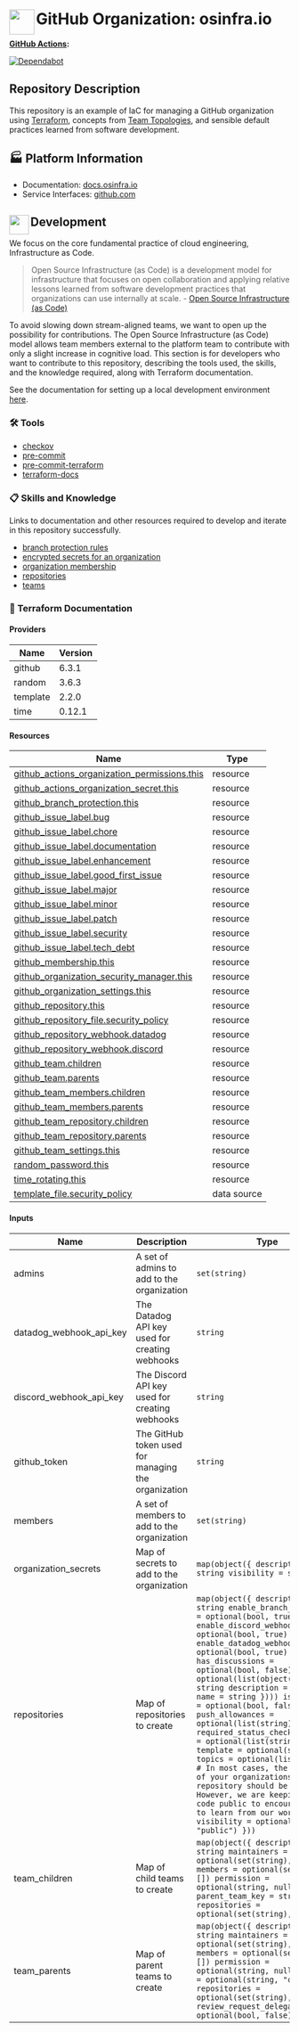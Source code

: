 # <img align="left" width="45" height="45" src="https://github.com/osinfra-io/github-organization-management/assets/1610100/2d305949-da04-4fa7-9b03-b880b400929a"> GitHub Organization: osinfra.io

**[GitHub Actions](https://github.com/osinfra-io/github-organization-management/actions):**

[![Dependabot](https://github.com/osinfra-io/github-organization-management/actions/workflows/dependabot.yml/badge.svg)](https://github.com/osinfra-io/github-organization-management/actions/workflows/dependabot.yml)

## Repository Description

This repository is an example of IaC for managing a GitHub organization using [Terraform](https://www.terraform.io), concepts from [Team Topologies](https://teamtopologies.com/), and sensible default practices learned from software development.

## 🏭 Platform Information

- Documentation: [docs.osinfra.io](https://docs.osinfra.io/github/organization-management)
- Service Interfaces: [github.com](https://github.com/osinfra-io/github-organization-management/issues/new/choose)

## <img align="left" width="35" height="35" src="https://github.com/osinfra-io/github-organization-management/assets/1610100/39d6ae3b-ccc2-42db-92f1-276a5bc54e65"> Development

We focus on the core fundamental practice of cloud engineering, Infrastructure as Code.

>Open Source Infrastructure (as Code) is a development model for infrastructure that focuses on open collaboration and applying relative lessons learned from software development practices that organizations can use internally at scale. - [Open Source Infrastructure (as Code)](https://www.osinfra.io)

To avoid slowing down stream-aligned teams, we want to open up the possibility for contributions. The Open Source Infrastructure (as Code) model allows team members external to the platform team to contribute with only a slight increase in cognitive load. This section is for developers who want to contribute to this repository, describing the tools used, the skills, and the knowledge required, along with Terraform documentation.

See the documentation for setting up a local development environment [here](https://docs.osinfra.io/fundamentals/development-setup).

### 🛠️ Tools

- [checkov](https://github.com/bridgecrewio/checkov)
- [pre-commit](https://github.com/pre-commit/pre-commit)
- [pre-commit-terraform](https://github.com/antonbabenko/pre-commit-terraform)
- [terraform-docs](https://github.com/terraform-docs/terraform-docs)

### 📋 Skills and Knowledge

Links to documentation and other resources required to develop and iterate in this repository successfully.

- [branch protection rules](https://docs.github.com/en/repositories/configuring-branches-and-merges-in-your-repository/defining-the-mergeability-of-pull-requests/about-protected-branchess)
- [encrypted secrets for an organization](https://docs.github.com/en/actions/security-guides/encrypted-secrets#creating-encrypted-secrets-for-an-organization)
- [organization membership](https://docs.github.com/en/organizations/managing-membership-in-your-organization)
- [repositories](https://docs.github.com/en/repositories/creating-and-managing-repositories/about-repositories)
- [teams](https://docs.github.com/en/organizations/managing-access-to-your-organizations-repositories/managing-teams-in-your-organization)

### 📓 Terraform Documentation

<!-- BEGIN_TF_DOCS -->
#### Providers

| Name | Version |
|------|---------|
| github | 6.3.1 |
| random | 3.6.3 |
| template | 2.2.0 |
| time | 0.12.1 |

#### Resources

| Name | Type |
|------|------|
| [github_actions_organization_permissions.this](https://registry.terraform.io/providers/integrations/github/latest/docs/resources/actions_organization_permissions) | resource |
| [github_actions_organization_secret.this](https://registry.terraform.io/providers/integrations/github/latest/docs/resources/actions_organization_secret) | resource |
| [github_branch_protection.this](https://registry.terraform.io/providers/integrations/github/latest/docs/resources/branch_protection) | resource |
| [github_issue_label.bug](https://registry.terraform.io/providers/integrations/github/latest/docs/resources/issue_label) | resource |
| [github_issue_label.chore](https://registry.terraform.io/providers/integrations/github/latest/docs/resources/issue_label) | resource |
| [github_issue_label.documentation](https://registry.terraform.io/providers/integrations/github/latest/docs/resources/issue_label) | resource |
| [github_issue_label.enhancement](https://registry.terraform.io/providers/integrations/github/latest/docs/resources/issue_label) | resource |
| [github_issue_label.good_first_issue](https://registry.terraform.io/providers/integrations/github/latest/docs/resources/issue_label) | resource |
| [github_issue_label.major](https://registry.terraform.io/providers/integrations/github/latest/docs/resources/issue_label) | resource |
| [github_issue_label.minor](https://registry.terraform.io/providers/integrations/github/latest/docs/resources/issue_label) | resource |
| [github_issue_label.patch](https://registry.terraform.io/providers/integrations/github/latest/docs/resources/issue_label) | resource |
| [github_issue_label.security](https://registry.terraform.io/providers/integrations/github/latest/docs/resources/issue_label) | resource |
| [github_issue_label.tech_debt](https://registry.terraform.io/providers/integrations/github/latest/docs/resources/issue_label) | resource |
| [github_membership.this](https://registry.terraform.io/providers/integrations/github/latest/docs/resources/membership) | resource |
| [github_organization_security_manager.this](https://registry.terraform.io/providers/integrations/github/latest/docs/resources/organization_security_manager) | resource |
| [github_organization_settings.this](https://registry.terraform.io/providers/integrations/github/latest/docs/resources/organization_settings) | resource |
| [github_repository.this](https://registry.terraform.io/providers/integrations/github/latest/docs/resources/repository) | resource |
| [github_repository_file.security_policy](https://registry.terraform.io/providers/integrations/github/latest/docs/resources/repository_file) | resource |
| [github_repository_webhook.datadog](https://registry.terraform.io/providers/integrations/github/latest/docs/resources/repository_webhook) | resource |
| [github_repository_webhook.discord](https://registry.terraform.io/providers/integrations/github/latest/docs/resources/repository_webhook) | resource |
| [github_team.children](https://registry.terraform.io/providers/integrations/github/latest/docs/resources/team) | resource |
| [github_team.parents](https://registry.terraform.io/providers/integrations/github/latest/docs/resources/team) | resource |
| [github_team_members.children](https://registry.terraform.io/providers/integrations/github/latest/docs/resources/team_members) | resource |
| [github_team_members.parents](https://registry.terraform.io/providers/integrations/github/latest/docs/resources/team_members) | resource |
| [github_team_repository.children](https://registry.terraform.io/providers/integrations/github/latest/docs/resources/team_repository) | resource |
| [github_team_repository.parents](https://registry.terraform.io/providers/integrations/github/latest/docs/resources/team_repository) | resource |
| [github_team_settings.this](https://registry.terraform.io/providers/integrations/github/latest/docs/resources/team_settings) | resource |
| [random_password.this](https://registry.terraform.io/providers/hashicorp/random/latest/docs/resources/password) | resource |
| [time_rotating.this](https://registry.terraform.io/providers/hashicorp/time/latest/docs/resources/rotating) | resource |
| [template_file.security_policy](https://registry.terraform.io/providers/hashicorp/template/latest/docs/data-sources/file) | data source |

#### Inputs

| Name | Description | Type | Default | Required |
|------|-------------|------|---------|:--------:|
| admins | A set of admins to add to the organization | `set(string)` | n/a | yes |
| datadog\_webhook\_api\_key | The Datadog API key used for creating webhooks | `string` | n/a | yes |
| discord\_webhook\_api\_key | The Discord API key used for creating webhooks | `string` | n/a | yes |
| github\_token | The GitHub token used for managing the organization | `string` | n/a | yes |
| members | A set of members to add to the organization | `set(string)` | `[]` | no |
| organization\_secrets | Map of secrets to add to the organization | ```map(object({ description = string visibility = string }))``` | n/a | yes |
| repositories | Map of repositories to create | ```map(object({ description = string enable_branch_protection = optional(bool, true) enable_discord_webhook = optional(bool, true) enable_datadog_webhook = optional(bool, true) has_discussions = optional(bool, false) labels = optional(list(object({ color = string description = string name = string }))) is_template = optional(bool, false) push_allowances = optional(list(string), []) required_status_checks_contexts = optional(list(string), []) template = optional(string) topics = optional(list(string)) # In most cases, the visibility of your organizations repository should be private. # However, we are keeping our code public to encourage others to learn from our work. visibility = optional(string, "public") }))``` | n/a | yes |
| team\_children | Map of child teams to create | ```map(object({ description = string maintainers = optional(set(string), []) members = optional(set(string), []) permission = optional(string, null) parent_team_key = string repositories = optional(set(string), []) }))``` | n/a | yes |
| team\_parents | Map of parent teams to create | ```map(object({ description = string maintainers = optional(set(string), []) members = optional(set(string), []) permission = optional(string, null) privacy = optional(string, "closed") repositories = optional(set(string), []) review_request_delegation = optional(bool, false) }))``` | n/a | yes |
<!-- END_TF_DOCS -->
